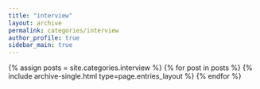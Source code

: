 ```yaml
---
title: "interview"
layout: archive
permalink: categories/interview
author_profile: true
sidebar_main: true
---
```



{% assign posts = site.categories.interview %}
{% for post in posts %} {% include archive-single.html type=page.entries_layout %} {% endfor %}